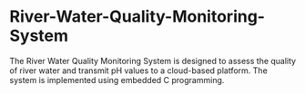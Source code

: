 # River-Water-Quality-Monitoring-System

The River Water Quality Monitoring System is designed to assess the quality of river water and transmit pH values to a cloud-based platform. The system is implemented using embedded C programming.
